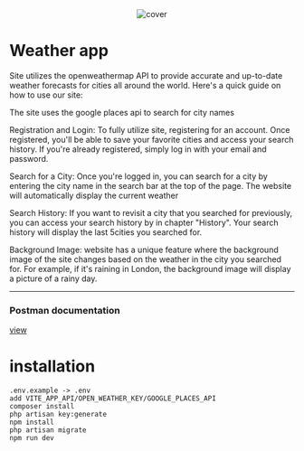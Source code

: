 <div align="center">
 <img src="https://files.catbox.moe/13ubgg.jpg" alt="cover">
</div>


# Weather app


Site utilizes the openweathermap API to provide accurate and up-to-date weather forecasts for cities all around the world. Here's a quick guide on how to use our site:

The site uses the google places api to search for city names

Registration and Login:
To fully utilize site, registering for an account. Once registered, you'll be able to save your favorite cities and access your search history. If you're already registered, simply log in with your email and password.

Search for a City:
Once you're logged in, you can search for a city by entering the city name in the search bar at the top of the page. The website will automatically display the current weather

Search History:
If you want to revisit a city that you searched for previously, you can access your search history by in chapter "History". Your search history will display the last 5cities you searched for.

Background Image:
website has a unique feature where the background image of the site changes based on the weather in the city you searched for. For example, if it's raining in London, the background image will display a picture of a rainy day.

<hr/>

### Postman documentation  
[view](https://documenter.getpostman.com/view/12599375/2s93CKQErt/)

# installation
```
.env.example -> .env
add VITE_APP_API/OPEN_WEATHER_KEY/GOOGLE_PLACES_API
composer install
php artisan key:generate
npm install
php artisan migrate
npm run dev
```
